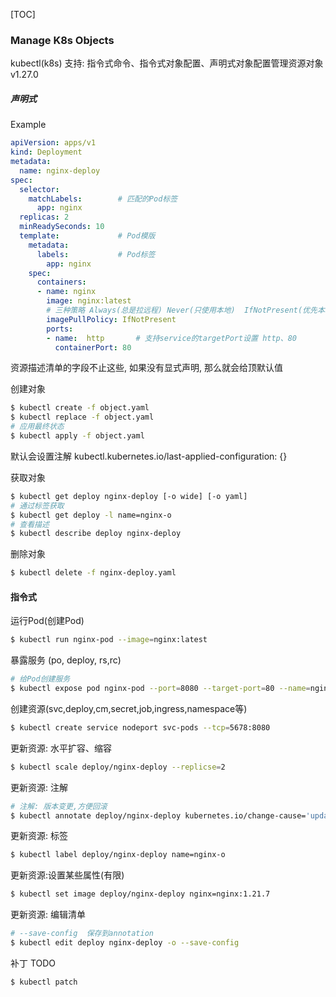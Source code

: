 [TOC]

### Manage K8s Objects

kubectl(k8s) 支持: 指令式命令、指令式对象配置、声明式对象配置管理资源对象 v1.27.0

##### 声明式

Example

~~~yaml
apiVersion: apps/v1
kind: Deployment
metadata:
  name: nginx-deploy
spec:
  selector:
    matchLabels:		# 匹配的Pod标签
      app: nginx
  replicas: 2
  minReadySeconds: 10
  template:				# Pod模版
    metadata:
      labels:			# Pod标签
        app: nginx
    spec:
      containers:
      - name: nginx
        image: nginx:latest
        # 三种策略 Always(总是拉远程) Never(只使用本地)  IfNotPresent(优先本地, 无就拉取远程, 不配置默认的选项)
        imagePullPolicy: IfNotPresent
        ports:
        - name:  http		# 支持service的targetPort设置 http、80
          containerPort: 80
~~~

资源描述清单的字段不止这些, 如果没有显式声明, 那么就会给顶默认值

创建对象

~~~bash
$ kubectl create -f object.yaml
$ kubectl replace -f object.yaml
# 应用最终状态
$ kubectl apply -f object.yaml
~~~

默认会设置注解 kubectl.kubernetes.io/last-applied-configuration: {}

获取对象

~~~bash
$ kubectl get deploy nginx-deploy [-o wide] [-o yaml]
# 通过标签获取
$ kubectl get deploy -l name=nginx-o
# 查看描述
$ kubectl describe deploy nginx-deploy
~~~

删除对象

~~~bash
$ kubectl delete -f nginx-deploy.yaml
~~~

#### 指令式

运行Pod(创建Pod)

~~~bash
$ kubectl run nginx-pod --image=nginx:latest
~~~

暴露服务 (po, deploy, rs,rc)

~~~bash
# 给Pod创建服务
$ kubectl expose pod nginx-pod --port=8080 --target-port=80 --name=nginx-svc 
~~~

创建资源(svc,deploy,cm,secret,job,ingress,namespace等)

~~~bash
$ kubectl create service nodeport svc-pods --tcp=5678:8080
~~~

更新资源: 水平扩容、缩容

~~~bash
$ kubectl scale deploy/nginx-deploy --replicse=2
~~~

更新资源: 注解

~~~bash
# 注解: 版本变更,方便回滚
$ kubectl annotate deploy/nginx-deploy kubernetes.io/change-cause='update image to latest'
~~~

更新资源: 标签

~~~bash
$ kubectl label deploy/nginx-deploy name=nginx-o
~~~

更新资源:设置某些属性(有限)

~~~bash
$ kubectl set image deploy/nginx-deploy nginx=nginx:1.21.7
~~~

更新资源: 编辑清单

~~~bash
# --save-config  保存到annotation
$ kubectl edit deploy nginx-deploy -o --save-config 
~~~

补丁 TODO

~~~bash
$ kubectl patch
~~~


